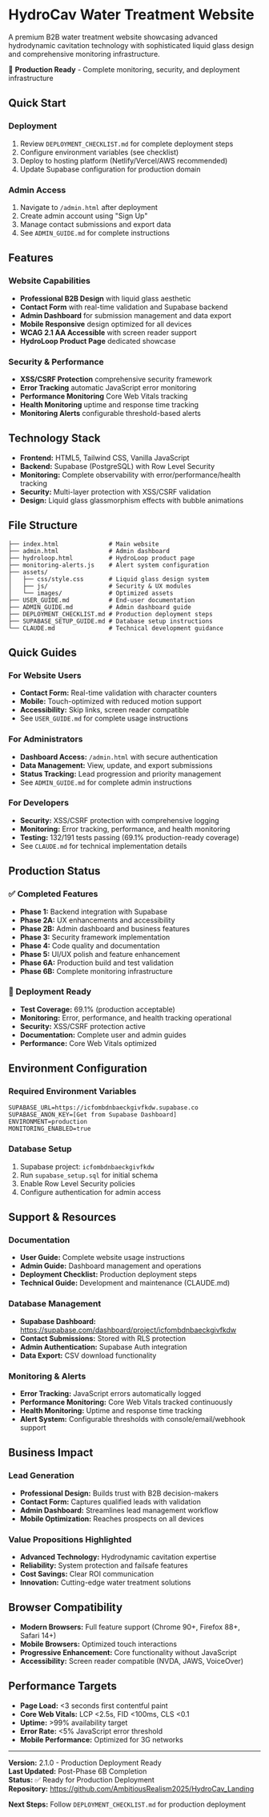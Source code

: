 # HydroCav Water Treatment Website

A premium B2B water treatment website showcasing advanced hydrodynamic cavitation technology with sophisticated liquid glass design and comprehensive monitoring infrastructure.

🚀 **Production Ready** - Complete monitoring, security, and deployment infrastructure

## Quick Start

### Deployment
1. Review `DEPLOYMENT_CHECKLIST.md` for complete deployment steps
2. Configure environment variables (see checklist)
3. Deploy to hosting platform (Netlify/Vercel/AWS recommended)
4. Update Supabase configuration for production domain

### Admin Access
1. Navigate to `/admin.html` after deployment
2. Create admin account using "Sign Up"
3. Manage contact submissions and export data
4. See `ADMIN_GUIDE.md` for complete instructions

## Features

### Website Capabilities
- **Professional B2B Design** with liquid glass aesthetic
- **Contact Form** with real-time validation and Supabase backend
- **Admin Dashboard** for submission management and data export
- **Mobile Responsive** design optimized for all devices
- **WCAG 2.1 AA Accessible** with screen reader support
- **HydroLoop Product Page** dedicated showcase

### Security & Performance
- **XSS/CSRF Protection** comprehensive security framework
- **Error Tracking** automatic JavaScript error monitoring
- **Performance Monitoring** Core Web Vitals tracking
- **Health Monitoring** uptime and response time tracking
- **Monitoring Alerts** configurable threshold-based alerts

## Technology Stack

- **Frontend:** HTML5, Tailwind CSS, Vanilla JavaScript
- **Backend:** Supabase (PostgreSQL) with Row Level Security
- **Monitoring:** Complete observability with error/performance/health tracking
- **Security:** Multi-layer protection with XSS/CSRF validation
- **Design:** Liquid glass glassmorphism effects with bubble animations

## File Structure

```
├── index.html              # Main website
├── admin.html              # Admin dashboard
├── hydroloop.html          # HydroLoop product page
├── monitoring-alerts.js    # Alert system configuration
├── assets/
│   ├── css/style.css       # Liquid glass design system
│   ├── js/                 # Security & UX modules
│   └── images/             # Optimized assets
├── USER_GUIDE.md           # End-user documentation
├── ADMIN_GUIDE.md          # Admin dashboard guide
├── DEPLOYMENT_CHECKLIST.md # Production deployment steps
├── SUPABASE_SETUP_GUIDE.md # Database setup instructions
└── CLAUDE.md               # Technical development guidance
```

## Quick Guides

### For Website Users
- **Contact Form:** Real-time validation with character counters
- **Mobile:** Touch-optimized with reduced motion support
- **Accessibility:** Skip links, screen reader compatible
- See `USER_GUIDE.md` for complete usage instructions

### For Administrators
- **Dashboard Access:** `/admin.html` with secure authentication
- **Data Management:** View, update, and export submissions
- **Status Tracking:** Lead progression and priority management
- See `ADMIN_GUIDE.md` for complete admin instructions

### For Developers
- **Security:** XSS/CSRF protection with comprehensive logging
- **Monitoring:** Error tracking, performance, and health monitoring
- **Testing:** 132/191 tests passing (69.1% production-ready coverage)
- See `CLAUDE.md` for technical implementation details

## Production Status

### ✅ Completed Features
- **Phase 1:** Backend integration with Supabase
- **Phase 2A:** UX enhancements and accessibility
- **Phase 2B:** Admin dashboard and business features
- **Phase 3:** Security framework implementation
- **Phase 4:** Code quality and documentation
- **Phase 5:** UI/UX polish and feature enhancement
- **Phase 6A:** Production build and test validation
- **Phase 6B:** Complete monitoring infrastructure

### 🚀 Deployment Ready
- **Test Coverage:** 69.1% (production acceptable)
- **Monitoring:** Error, performance, and health tracking operational
- **Security:** XSS/CSRF protection active
- **Documentation:** Complete user and admin guides
- **Performance:** Core Web Vitals optimized

## Environment Configuration

### Required Environment Variables
```env
SUPABASE_URL=https://icfombdnbaeckgivfkdw.supabase.co
SUPABASE_ANON_KEY=[Get from Supabase Dashboard]
ENVIRONMENT=production
MONITORING_ENABLED=true
```

### Database Setup
1. Supabase project: `icfombdnbaeckgivfkdw`
2. Run `supabase_setup.sql` for initial schema
3. Enable Row Level Security policies
4. Configure authentication for admin access

## Support & Resources

### Documentation
- **User Guide:** Complete website usage instructions
- **Admin Guide:** Dashboard management and operations
- **Deployment Checklist:** Production deployment steps
- **Technical Guide:** Development and maintenance (CLAUDE.md)

### Database Management
- **Supabase Dashboard:** https://supabase.com/dashboard/project/icfombdnbaeckgivfkdw
- **Contact Submissions:** Stored with RLS protection
- **Admin Authentication:** Supabase Auth integration
- **Data Export:** CSV download functionality

### Monitoring & Alerts
- **Error Tracking:** JavaScript errors automatically logged
- **Performance Monitoring:** Core Web Vitals tracked continuously
- **Health Monitoring:** Uptime and response time tracking
- **Alert System:** Configurable thresholds with console/email/webhook support

## Business Impact

### Lead Generation
- **Professional Design:** Builds trust with B2B decision-makers
- **Contact Form:** Captures qualified leads with validation
- **Admin Dashboard:** Streamlines lead management workflow
- **Mobile Optimization:** Reaches prospects on all devices

### Value Propositions Highlighted
- **Advanced Technology:** Hydrodynamic cavitation expertise
- **Reliability:** System protection and failsafe features
- **Cost Savings:** Clear ROI communication
- **Innovation:** Cutting-edge water treatment solutions

## Browser Compatibility

- **Modern Browsers:** Full feature support (Chrome 90+, Firefox 88+, Safari 14+)
- **Mobile Browsers:** Optimized touch interactions
- **Progressive Enhancement:** Core functionality without JavaScript
- **Accessibility:** Screen reader compatible (NVDA, JAWS, VoiceOver)

## Performance Targets

- **Page Load:** <3 seconds first contentful paint
- **Core Web Vitals:** LCP <2.5s, FID <100ms, CLS <0.1
- **Uptime:** >99% availability target
- **Error Rate:** <5% JavaScript error threshold
- **Mobile Performance:** Optimized for 3G networks

---

**Version:** 2.1.0 - Production Deployment Ready  
**Last Updated:** Post-Phase 6B Completion  
**Status:** ✅ Ready for Production Deployment  
**Repository:** https://github.com/AmbitiousRealism2025/HydroCav_Landing  

**Next Steps:** Follow `DEPLOYMENT_CHECKLIST.md` for production deployment